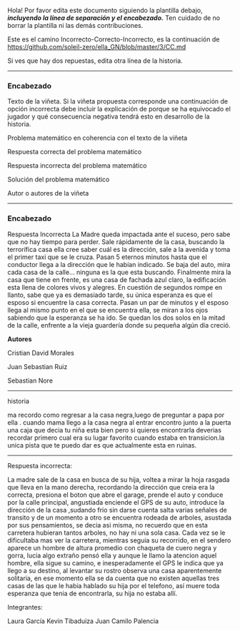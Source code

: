 Hola! Por favor edita este documento siguiendo la plantilla debajo, ***incluyendo la línea de separación y el encabezado.***
Ten cuidado de no borrar la plantilla ni las demás contribuciones. 

Este es el camino Incorrecto-Correcto-Incorrecto, es la continuación de https://github.com/soleil-zero/ella_GN/blob/master/3/CC.md

Si ves que hay dos repuestas, edita otra línea de la historia.

**********************************************************************
### Encabezado

Texto de la viñeta. Si la viñeta propuesta corresponde una continuación de opción incorrecta debe incluir la explicación de porque se ha equivocado el jugador y qué consecuencia negativa tendrá esto en desarrollo de la historia.

Problema matemático en coherencia con el texto de la viñeta

Respuesta correcta del problema matemático

Respuesta incorrecta del problema matemático

Solución del problema matemático

Autor o autores de la viñeta
**********************************************************************
### Encabezado
Respuesta Incorrecta
La Madre queda impactada ante el suceso, pero sabe que no hay tiempo para perder. Sale rápidamente de la casa, buscando la terrorífica casa ella cree saber cuál es la dirección, sale a la avenida y toma el primer taxi que se le cruza. Pasan 5 eternos minutos hasta que el conductor llega a la dirección que le habían indicado. Se baja del auto, mira cada casa de la calle… ninguna es la que esta buscando. Finalmente mira la casa que tiene en frente, es una casa de fachada azul claro, la edificación esta llena de colores vivos y alegres. En cuestión de segundos rompe en llanto, sabe que ya es demasiado tarde, su única esperanza es que el esposo si encuentre la casa correcta. Pasan un par de minutos y el esposo llega al mismo punto en el que se encuentra ella, se miran a los ojos sabiendo que la esperanza se ha ido. Se quedan los dos solos en la mitad de la calle, enfrente a la vieja guardería donde su pequeña algún día creció.

**Autores**

Cristian David Morales  

Juan Sebastian Ruiz

Sebastian Nore
**********************************************************************

historia

ma  recordo como  regresar a la casa negra,luego de preguntar a papa por ella . cuando mama  llego a la casa negra al entrar encontro junto a la puerta una caja que decia tu  niña esta bien pero si quieres encontrarla deverias recordar primero cual era su lugar favorito cuando estaba en transicion.la unica pista que te puedo dar es que actualmente esta en ruinas.

**********************************************************************
Respuesta incorrecta:

La madre sale de la casa en busca de su hija, voltea a mirar la hoja rasgada que lleva en la mano derecha, recordando la dirección que creia era la correcta, presiona el boton que abre el garage, prende el auto y conduce por la calle principal, angustiada enciende el GPS de su auto, introduce la dirección de la casa ,sudando frio sin darse cuenta salta varias señales de transito y de un momento a otro se encuentra rodeada de arboles, asustada por sus pensamientos, se decia asi misma, no recuerdo que en esta carretera hubieran tantos arboles, no hay ni una sola casa. Cada vez se le dificultaba mas ver la carretera, mientras seguia su recorrido, en el sendero aparece un hombre de altura promedio con chaqueta de cuero negra y gorra, lucia algo extraño pensó ella y aunque le llamo la atencion aquel hombre, ella sigue su camino, e inesperadamente el GPS le indica que ya llego a su destino, al levantar su rostro observa una casa aparentemente solitaria, en ese momento ella se da cuenta que no existen aquellas tres casas de las que le habia hablado su hija por el telefono, así muere toda esperanza que tenia de encontrarla, su hija no estaba allí. 

Integrantes: 

Laura García
Kevin Tibaduiza
Juan Camilo Palencia
